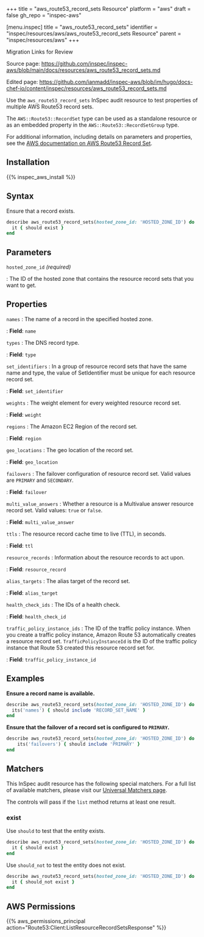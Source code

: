 +++
title = "aws_route53_record_sets Resource"
platform = "aws"
draft = false
gh_repo = "inspec-aws"

[menu.inspec]
title = "aws_route53_record_sets"
identifier = "inspec/resources/aws/aws_route53_record_sets Resource"
parent = "inspec/resources/aws"
+++

<div class="admonition-note">
<p class="admonition-note-title">Migration Links for Review</p>
<div class="admonition-note-text">
<p>Source page: <a href="https://github.com/inspec/inspec-aws/blob/main/docs/resources/aws_route53_record_sets.md">https://github.com/inspec/inspec-aws/blob/main/docs/resources/aws_route53_record_sets.md</a></p>
<p>Edited page: <a href="https://github.com/ianmadd/inspec-aws/blob/im/hugo/docs-chef-io/content/inspec/resources/aws_route53_record_sets.md">https://github.com/ianmadd/inspec-aws/blob/im/hugo/docs-chef-io/content/inspec/resources/aws_route53_record_sets.md</a></p>
</div>
</div>


Use the `aws_route53_record_sets` InSpec audit resource to test properties of multiple AWS Route53 record sets.

The `AWS::Route53::RecordSet` type can be used as a standalone resource or as an embedded property in the `AWS::Route53::RecordSetGroup` type.

For additional information, including details on parameters and properties, see the [AWS documentation on AWS Route53 Record Set](https://docs.aws.amazon.com/AWSCloudFormation/latest/UserGuide/aws-properties-route53-recordset.html).

## Installation

{{% inspec_aws_install %}}

## Syntax

Ensure that a record exists.

```ruby
describe aws_route53_record_sets(hosted_zone_id: 'HOSTED_ZONE_ID') do
  it { should exist }
end
```

## Parameters

`hosted_zone_id` _(required)_

: The ID of the hosted zone that contains the resource record sets that you want to get.

## Properties

`names`
: The name of a record in the specified hosted zone.

: **Field**: `name`

`types`
: The DNS record type.

: **Field**: `type`

`set_identifiers`
: In a group of resource record sets that have the same name and type, the value of SetIdentifier must be unique for each resource record set.

: **Field**: `set_identifier`

`weights`
: The weight element for every weighted resource record set.

: **Field**: `weight`

`regions`
: The Amazon EC2 Region of the record set.

: **Field**: `region`

`geo_locations`
: The geo location of the record set.

: **Field**: `geo_location`

`failovers`
: The failover configuration of resource record set. Valid values are `PRIMARY` and `SECONDARY`.

: **Field**: `failover`

`multi_value_answers`
: Whether a resource is a Multivalue answer resource record set. Valid values: `true` or `false`.

: **Field**: `multi_value_answer`

`ttls`
: The resource record cache time to live (TTL), in seconds.

: **Field**: `ttl`

`resource_records`
: Information about the resource records to act upon.

: **Field**: `resource_record`

`alias_targets`
: The alias target of the record set.

: **Field**: `alias_target`

`health_check_ids`
: The IDs of a health check.

: **Field**: `health_check_id`

`traffic_policy_instance_ids`
: The ID of the traffic policy instance. When you create a traffic policy instance, Amazon Route 53 automatically creates a resource record set. `TrafficPolicyInstanceId` is the ID of the traffic policy instance that Route 53 created this resource record set for.

: **Field**: `traffic_policy_instance_id`

## Examples

**Ensure a record name is available.**

```ruby
describe aws_route53_record_sets(hosted_zone_id: 'HOSTED_ZONE_ID') do
  its('names') { should include 'RECORD_SET_NAME' }
end
```

**Ensure that the failover of a record set is configured to `PRIMARY`.**

```ruby
describe aws_route53_record_sets(hosted_zone_id: 'HOSTED_ZONE_ID') do
    its('failovers') { should include 'PRIMARY' }
end
```

## Matchers

This InSpec audit resource has the following special matchers. For a full list of available matchers, please visit our [Universal Matchers page](https://www.inspec.io/docs/reference/matchers/).

The controls will pass if the `list` method returns at least one result.

### exist

Use `should` to test that the entity exists.

```ruby
describe aws_route53_record_sets(hosted_zone_id: 'HOSTED_ZONE_ID') do
  it { should exist }
end
```

Use `should_not` to test the entity does not exist.

```ruby
describe aws_route53_record_sets(hosted_zone_id: 'HOSTED_ZONE_ID') do
  it { should_not exist }
end
```

## AWS Permissions

{{% aws_permissions_principal action="Route53:Client:ListResourceRecordSetsResponse" %}}
